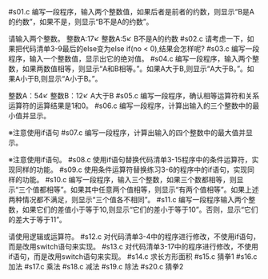 #s01.c
编写一段程序，输入两个整数值，如果后者是前者的约数，则显示“B是A的约数”，如果不是，则显示“B不是A的约数”。

请输入两个整数。
整数A:17↙
整数A:5↙
B不是A的约数
#s02.c
请考虑一下，如果把代码清单3-9最后的else变为else if(no < 0),结果会怎样呢?
#s03.c
编写一段程序，输入一个整数值，显示出它的绝对值。
#s04.c
编写一段程序，输入两个整数，如果两数值相等，则显示“A和B相等。”。如果A大于B,则显示“A大于B。”。如果A小于B,则显示“A小于B。”。

整数A：54↙
整数B：12↙
A大于B
#s05.c
编写一段程序，确认相等运算符和关系运算符的运算结果是1和0。
#s06.c
编写一段程序，计算出输入的三个整数中的最小值并显示。

※注意使用if语句
#s07.c
编写一段程序，计算出输入的四个整数中的最大值并显示。

※注意使用if语句。
#s08.c
使用if语句替换代码清单3-15程序中的条件运算符，实现同样的功能。
#s09.c
使用条件运算符替换练习3-6的程序中的if语句，实现同样的功能。
#s10.c
编写一段程序，输入三个整数，如果三个数都相等，则显示“三个值都相等”。如果其中任意两个值相等，则显示“有两个值相等”。如果上述两种情况都不满足，则显示“三个值各不相同”。
#s11.c
编写一段程序输入两个整数，如果它们的差值小于等于10,则显示“它们的差小于等于10”。否则，显示“它们的差大于等于11”。

请使用逻辑或运算符。
#s12.c
对代码清单3-4中的程序进行修改，不使用if语句，而是改用switch语句来实现。
#s13.c
对代码清单3-17中的程序进行修改，不使用if语句，而是改用switch语句来实现。
#s14.c
求长方形面积
#s15.c
猜拳1
#s16.c
加法
#s17.c
乘法
#s18.c
减法
#s19.c
除法
#s20.c
猜拳2

